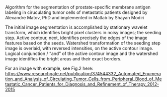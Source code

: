 Algorithm for the segmentation of prostate-specific membrane antigen labeling in ciruculating tumor cells of metastatic patients designed by Alexandre Matov, PhD and implemented in Matlab by Shayan Modiri

The initial image segmentation is accomplished by stationary wavelet transform, which identifies bright pixel clusters in noisy images; the seeding step. Active contour, next, identifies precisely the edges of the image features based on the seeds. Watershed transformation of the seeding step image is overlaid, with reversed intensities, on the active contour image. Logical conjunction / “and” of the active contour image and the watershed image identifies the bright areas and their exact borders.  

For an image with example, see Fig.2 here: https://www.researchgate.net/publication/374544332_Automated_Enumeration_and_Analysis_of_Circulating_Tumor_Cells_from_Peripheral_Blood_of_Metastatic_Cancer_Patients_for_Diagnosis_and_Refinement_of_Therapy_2012-2015

